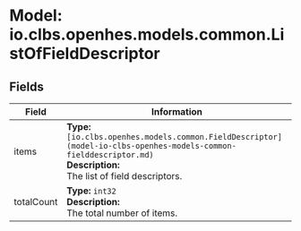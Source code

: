 # Model: io.clbs.openhes.models.common.ListOfFieldDescriptor

## Fields

| Field | Information |
| --- | --- |
| items | <b>Type:</b> `[io.clbs.openhes.models.common.FieldDescriptor](model-io-clbs-openhes-models-common-fielddescriptor.md)`<br><b>Description:</b><br>The list of field descriptors. |
| totalCount | <b>Type:</b> `int32`<br><b>Description:</b><br>The total number of items. |

